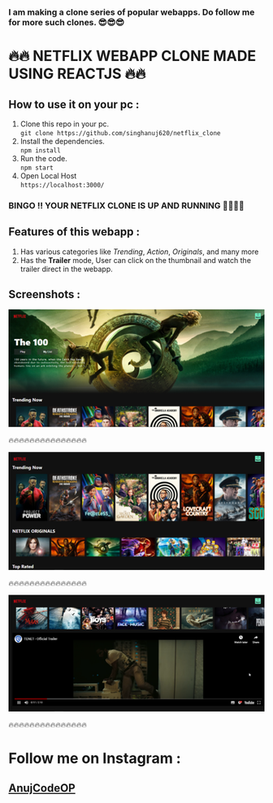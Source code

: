 ### I am making a clone series of popular webapps. Do follow me for more such clones. 😎😎😎

# 🔥🔥 NETFLIX WEBAPP CLONE MADE USING REACTJS 🔥🔥

## How to use it on your pc :

1. Clone this repo in your pc. </br> ``` git clone https://github.com/singhanuj620/netflix_clone ```
2. Install the dependencies. </br> ``` npm install ```
3. Run the code. </br> ``` npm start ```
4. Open Local Host <br> ```https://localhost:3000/```

### BINGO !! YOUR NETFLIX CLONE IS UP AND RUNNING 🙌🙌🙌🙌

## Features of this webapp :

1. Has various categories like *Trending*, *Action*, *Originals*, and many more
2. Has the **Trailer** mode, User can click on the thumbnail and watch the trailer direct in the webapp.

## Screenshots : 

![1](./screenshots/1.png)

🔥🔥🔥🔥🔥🔥🔥🔥🔥🔥🔥🔥🔥🔥🔥

![2](./screenshots/2.png)

🔥🔥🔥🔥🔥🔥🔥🔥🔥🔥🔥🔥🔥🔥🔥

![3](./screenshots/3.png)

🔥🔥🔥🔥🔥🔥🔥🔥🔥🔥🔥🔥🔥🔥🔥

# Follow me on Instagram :

## [AnujCodeOP](https://www.instagram.com/anujcodeop/)
